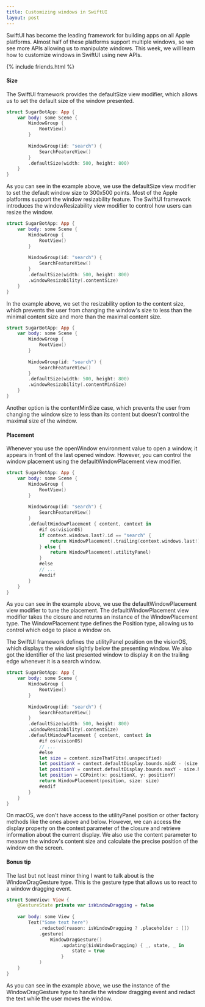 ```yaml
---
title: Customizing windows in SwiftUI
layout: post
---
```


SwiftUI has become the leading framework for building apps on all Apple platforms. Almost half of these platforms support multiple windows, so we see more APIs allowing us to manipulate windows. This week, we will learn how to customize windows in SwiftUI using new APIs.

{% include friends.html %}

#### Size
The SwiftUI framework provides the defaultSize view modifier, which allows us to set the default size of the window presented.

```swift
struct SugarBotApp: App {
    var body: some Scene {
        WindowGroup {
            RootView()
        }
        
        WindowGroup(id: "search") {
            SearchFeatureView()
        }
        .defaultSize(width: 500, height: 800)
    }
}
```

As you can see in the example above, we use the defaultSize view modifier to set the default window size to 300x500 points. Most of the Apple platforms support the window resizability feature. The SwiftUI framework introduces the windowResizability view modifier to control how users can resize the window.

```swift
struct SugarBotApp: App {
    var body: some Scene {
        WindowGroup {
            RootView()
        }
        
        WindowGroup(id: "search") {
            SearchFeatureView()
        }
        .defaultSize(width: 500, height: 800)
        .windowResizability(.contentSize)
    }
}
```

In the example above, we set the resizability option to the content size, which prevents the user from changing the window's size to less than the minimal content size and more than the maximal content size. 

```swift
struct SugarBotApp: App {
    var body: some Scene {
        WindowGroup {
            RootView()
        }
        
        WindowGroup(id: "search") {
            SearchFeatureView()
        }
        .defaultSize(width: 500, height: 800)
        .windowResizability(.contentMinSize)
    }
}
```

Another option is the contentMinSize case, which prevents the user from changing the window size to less than its content but doesn't control the maximal size of the window.

#### Placement
Whenever you use the openWindow environment value to open a window, it appears in front of the last opened window. However, you can control the window placement using the defaultWindowPlacement view modifier. 

```swift
struct SugarBotApp: App {
    var body: some Scene {
        WindowGroup {
            RootView()
        }
        
        WindowGroup(id: "search") {
            SearchFeatureView()
        }
        .defaultWindowPlacement { content, context in
            #if os(visionOS)
            if context.windows.last?.id == "search" {
                return WindowPlacement(.trailing(context.windows.last!))
            } else {
                return WindowPlacement(.utilityPanel)
            }
            #else
            // ...
            #endif
        }
    }
}
```

As you can see in the example above, we use the defaultWindowPlacement view modifier to tune the placement. The defaultWindowPlacement view modifier takes the closure and returns an instance of the WindowPlacement type. The WindowPlacement type defines the Position type, allowing us to control which edge to place a window on.

The SwiftUI framework defines the utilityPanel position on the visionOS, which displays the window slightly below the presenting window. We also got the identifier of the last presented window to display it on the trailing edge whenever it is a search window.

```swift
struct SugarBotApp: App {
    var body: some Scene {
        WindowGroup {
            RootView()
        }
        
        WindowGroup(id: "search") {
            SearchFeatureView()
        }
        .defaultSize(width: 500, height: 800)
        .windowResizability(.contentSize)
        .defaultWindowPlacement { content, context in
            #if os(visionOS)
            // ...
            #else
            let size = content.sizeThatFits(.unspecified)
            let positionX = context.defaultDisplay.bounds.midX - (size.width / 2)
            let positionY = context.defaultDisplay.bounds.maxY - size.height
            let position = CGPoint(x: positionX, y: positionY)
            return WindowPlacement(position, size: size)
            #endif
        }
    }
}
```

On macOS, we don't have access to the utilityPanel position or other factory methods like the ones above and below. However, we can access the display property on the context parameter of the closure and retrieve information about the current display. We also use the content parameter to measure the window's content size and calculate the precise position of the window on the screen.

#### Bonus tip
The last but not least minor thing I want to talk about is the WindowDragGesture type. This is the gesture type that allows us to react to a window dragging event.

```swift
struct SomeView: View {
    @GestureState private var isWindowDragging = false
    
    var body: some View {
        Text("Some text here")
            .redacted(reason: isWindowDragging ? .placeholder : [])
            .gesture(
                WindowDragGesture()
                    .updating($isWindowDragging) { _, state, _ in
                        state = true
                    }
            )
    }
}
```

As you can see in the example above, we use the instance of the WindowDragGesture type to handle the window dragging event and redact the text while the user moves the window. 
